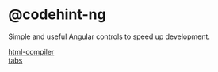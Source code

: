 # @codehint-ng

Simple and useful Angular controls to speed up development.

[html-compiler](https://github.com/codehint-ng/ng-controls/tree/master/projects/html-compiler)  
[tabs](https://github.com/codehint-ng/ng-controls/tree/master/projects/tabs)
